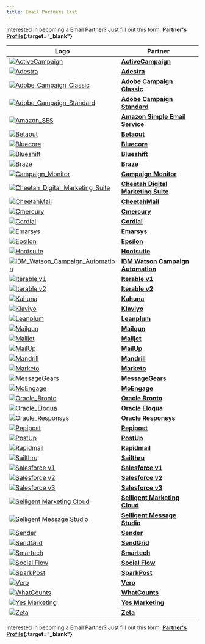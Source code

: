 ```yaml
---
title: Email Partners List
---
```

Interested in becoming a Email Partner? Just fill out this form: **[Partner's Profile](https://branch.app.link/tech-partner-signup){:target="\_blank"}**

Logo | Partner
--- | ---
<a href="https://www.activecampaign.com/" target="_blank">![ActiveCampaign](https://cdn.branch.io/branch-assets/email-providers/388787843096400122/active_campaign-1538185619248.png)</a>|**[ActiveCampaign](/emails/active-campaign/)**
<a href="https://www.adestra.com/" target="_blank">![Adestra](https://cdn.branch.io/branch-assets/email-providers//adestra-logo-1568071807863.png)</a>|**[Adestra](/emails/adestra/)**
<a href="https://www.adobe.com/marketing-cloud/campaign.html" target="_blank" target="_blank">![Adobe_Campaign_Classic](/_assets/img/pages/email/adobe-campaign-classic/adobe-campaign-classic.png)</a>| **[Adobe Campaign Classic](/emails/adobe-campaign-classic/)**
<a href="https://www.adobe.com/marketing-cloud/campaign.html" target="_blank">![Adobe_Campaign_Standard](/_assets/img/pages/email/adobe-campaign-standard/adobe-campaign-standard.png)</a>| **[Adobe Campaign Standard](/emails/adobe-campaign-standard/)**
<a href="https://aws.amazon.com/ses/" target="_blank">![Amazon_SES](/_assets/img/pages/email/amazon-ses/amazon-ses.png)</a>| **[Amazon Simple Email Service](/emails/amazon-ses/)**
<a href="https://www.betaout.com/" target="_blank">![Betaout](/_assets/img/pages/email/betaout/betaout.png)</a>| **[Betaout](/emails/betaout/)**
<a href="https://bluecore.com/" target="_blank">![Bluecore](https://cdn.branch.io/branch-assets/email-providers//bluecore-logo-blue-horizontal-1561137049672.png)</a>| **[Bluecore](/emails/bluecore/)**
<a href="https://blueshift.com/" target="_blank">![Blueshift](/_assets/img/pages/email/blueshift/blueshift.png)</a>| **[Blueshift](/emails/blueshift/)**
<a href="https://www.braze.com/" target="_blank">![Braze](/_assets/img/pages/email/braze/braze.png)</a>| **[Braze](/emails/braze/)**
<a href="https://www.campaignmonitor.com/" target="_blank">![Campaign_Monitor](/_assets/img/pages/email/campaign-monitor/campaign-monitor.png)</a>| **[Campaign Monitor](/emails/campaign-monitor/)**
<a href="https://www.cheetahdigital.com/" target="_blank">![Cheetah_Digital_Marketing_Suite](/_assets/img/pages/email/cheetah-digital-marketing-suite/cheetah-digital-marketing-suite.png)</a>| **[Cheetah Digital Marketing Suite](/emails/cheetah-digital-marketing-suite/)**
<a href="https://www.cheetahdigital.com/" target="_blank">![CheetahMail](/_assets/img/pages/email/cheetahmail/cheetahmail.png)</a>| **[CheetahMail](/emails/cheetahmail/)**
<a href="https://cmercury.com/" target="_blank">![Cmercury](https://cdn.branch.io/branch-assets/ad-partner-manager//cmercury_logo-1570600334548.png)</a>| **[Cmercury](/emails/cmercury/)**
<a href="https://cordial.com/" target="_blank">![Cordial](https://cdn.branch.io/branch-assets/email-providers//cordial-1559944328558.png)</a>| **[Cordial](/emails/cordial/)**
<a href="https://www.emarsys.com/" target="_blank">![Emarsys](https://cdn.branch.io/branch-assets/email-providers/386574786681131050/emarsys-1537315326046.png)</a>| **[Emarsys](/emails/emarsys/)**
<a href="https://www.epsilon.com/" target="_blank">![Epsilon](/_assets/img/pages/email/epsilon/epsilon.png)</a>| **[Epsilon](/emails/epsilon/)**
<a href="https://hootsuite.com" target="_blank">![Hootsuite](https://cdn.branch.io/branch-assets/email-providers/386574786681131050/hootsuite-horizontal-black-registered-1540233532971.png)</a>| **[Hootsuite](/emails/hootsuite/)**
<a href="https://www.ibm.com/us-en/marketplace/digital-marketing-and-lead-management" target="_blank">![IBM_Watson_Campaign_Automation](/_assets/img/pages/email/ibm-watson-campaign-automation/ibm-watson-campaign-automation.png)</a>| **[IBM Watson Campaign Automation](/emails/ibm-watson-campaign-automation/)**
<a href="https://iterable.com/" target="_blank">![Iterable v1](/_assets/img/pages/email/iterable/iterable.png)</a>| **[Iterable v1](/emails/iterable-v1/)**
<a href="https://iterable.com/" target="_blank">![Iterable v2](/_assets/img/pages/email/iterable/iterable.png)</a>| **[Iterable v2](/emails/iterable-v2/)**
<a href="https://www.kahuna.com/" target="_blank">![Kahuna](/_assets/img/pages/email/kahuna/kahuna.png)</a>| **[Kahuna](/emails/kahuna/)**
<a href="https://www.klaviyo.com/" target="_blank">![Klaviyo](/_assets/img/pages/email/klaviyo/klaviyo.png)</a>| **[Klaviyo](/emails/klaviyo/)**
<a href="https://www.leanplum.com/" target="_blank">![Leanplum](/_assets/img/pages/email/leanplum/leanplum.png)</a>| **[Leanplum](/emails/leanplum/)**
<a href="https://www.mailgun.com/" target="_blank">![Mailgun](/_assets/img/pages/email/mailgun/mailgun.png)</a>| **[Mailgun](/emails/mailgun/)**
<a href="https://www.mailjet.com/" target="_blank">![Mailjet](/_assets/img/pages/email/mailjet/mailjet.png)</a>| **[Mailjet](/emails/mailjet/)**
<a href="https://www.mailup.com/" target="_blank">![MailUp](https://cdn.branch.io/branch-assets/email-providers/386574786681131050/mailup-1536710113288.png)</a>| **[MailUp](/emails/mailup/)**
<a href="https://www.mandrill.com/" target="_blank">![Mandrill](/_assets/img/pages/email/mandrill/mandrill.png)</a>| **[Mandrill](/emails/mandrill/)**
<a href="https://www.marketo.com/" target="_blank">![Marketo](https://cdn.branch.io/branch-assets/email-providers/388787843096400122/marketo-logo-6318C65F92-seeklogo.com-1542389796874.png)</a>| **[Marketo](/emails/marketo/)**
<a href="https://messagegears.com/" target="_blank">![MessageGears](/_assets/img/pages/email/messagegears/messagegears.png)</a>| **[MessageGears](/emails/messagegears/)**
<a href="https://www.moengage.com/" target="_blank">![MoEngage](/_assets/img/pages/email/moengage/moengage.png)</a>| **[MoEngage](/emails/moengage/)**
<a href="https://bronto.com/" target="_blank">![Oracle_Bronto](/_assets/img/pages/email/oracle-bronto/oracle-bronto.png)</a>| **[Oracle Bronto](/emails/oracle-bronto/)**
<a href="http://www.eloqua.com/" target="_blank">![Oracle_Eloqua](/_assets/img/pages/email/oracle-eloqua/oracle-eloqua.png)</a>| **[Oracle Eloqua](/emails/oracle-eloqua/)**
<a href="http://responsys.com/" target="_blank">![Oracle_Responsys](/_assets/img/pages/email/oracle-responsys/oracle-responsys.png)</a>| **[Oracle Responsys](/emails/oracle-responsys/)**
<a href="https://pepipost.com/" target="_blank">![Pepipost](https://cdn.branch.io/branch-assets/email-providers//pepipost-logo-retina-1557380022220.png)</a>| **[Pepipost](/emails/pepipost/)**
<a href="https://www.postup.com/" target="_blank">![PostUp](/_assets/img/pages/email/postup/postup.png)</a>| **[PostUp](/emails/postup/)**
<a href="https://www.rapidmail.com/" target="_blank">![Rapidmail](/_assets/img/pages/email/rapidmail/rapidmail.png)</a>| **[Rapidmail](/emails/rapidmail/)**
<a href="https://www.sailthru.com/" target="_blank">![Sailthru](https://cdn.branch.io/branch-assets/email-providers/388787843096400122/sailthru-1538185995951.png)</a>| **[Sailthru](/emails/sailthru/)**
<a href="https://www.salesforce.com/products/marketing-cloud/overview/" target="_blank">![Salesforce v1](https://cdn.branch.io/branch-assets/email-providers//salesforce-1555435733478.png)</a>| **[Salesforce v1](/emails/salesforce-v1/)**
<a href="https://www.salesforce.com/products/marketing-cloud/overview/" target="_blank">![Salesforce v2](https://cdn.branch.io/branch-assets/email-providers//salesforce-1555435761516.png)</a>| **[Salesforce v2](/emails/salesforce-v2/)**
<a href="https://www.salesforce.com/products/marketing-cloud/overview/" target="_blank">![Salesforce v3](https://cdn.branch.io/branch-assets/email-providers//salesforce-1555435810148.png)</a>| **[Salesforce v3](/emails/salesforce-v3/)**
<a href="https://www.selligent.com/" target="_blank">![Selligent Marketing Cloud](https://cdn.branch.io/branch-assets/email-providers//ezgif.com-webp-to-png-1568168019129.png)</a>| **[Selligent Marketing Cloud](/emails/selligent-marketing-cloud/)**
<a href="https://www.selligent.com/" target="_blank">![Selligent Message Studio](/_assets/img/pages/email/selligent/selligent.png)</a>| **[Selligent Message Studio](/emails/selligent/)**
<a href="https://www.sender.net/" target="_blank">![Sender](/_assets/img/pages/email/sender/sender.png)</a>| **[Sender](/emails/sender/)**
<a href="https://sendgrid.com/" target="_blank">![SendGrid](/_assets/img/pages/email/sendgrid/sendgrid.png)</a>| **[SendGrid](/emails/sendgrid/)**
<a href="https://www.netcoresmartech.com/" target="_blank">![Smartech](https://cdn.branch.io/branch-assets/ad-partner-manager//c6ddf6fce4c2-smartechlogo-1569500612651.png)</a>| **[Smartech](/emails/smartech/)**
<a href="https://socialflow.com/" target="_blank">![Social Flow](https://cdn.branch.io/branch-assets/email-providers/386574786681131050/socialflow-1542648339227.png)</a>| **[Social Flow](/social-links/social-flow/)**
<a href="https://www.sparkpost.com/" target="_blank">![SparkPost](/_assets/img/pages/email/sparkpost/sparkpost.png)</a>| **[SparkPost](/emails/sparkpost/)**
<a href="https://www.getvero.com/" target="_blank">![Vero](/_assets/img/pages/email/vero/vero.png)</a>| **[Vero](/emails/vero/)**
<a href="https://www.whatcounts.com/" target="_blank">![WhatCounts](https://cdn.branch.io/branch-assets/email-providers/386574786681131050/whatcounts-1548719523947.png)</a>| **[WhatCounts](/emails/whatcounts/)**
<a href="https://www.yesmarketing.com/" target="_blank">![Yes Marketing](https://cdn.branch.io/branch-assets/email-providers//download-1553897616965.png)</a>| **[Yes Marketing](/emails/yes-marketing/)**
<a href="https://zetaglobal.com/" target="_blank">![Zeta](/_assets/img/pages/email/zeta/zeta.png)</a>| **[Zeta](/emails/zeta/)**

Interested in becoming a Email Partner? Just fill out this form: **[Partner's Profile](https://branch.app.link/email-partner-signup){:target="\_blank"}**
